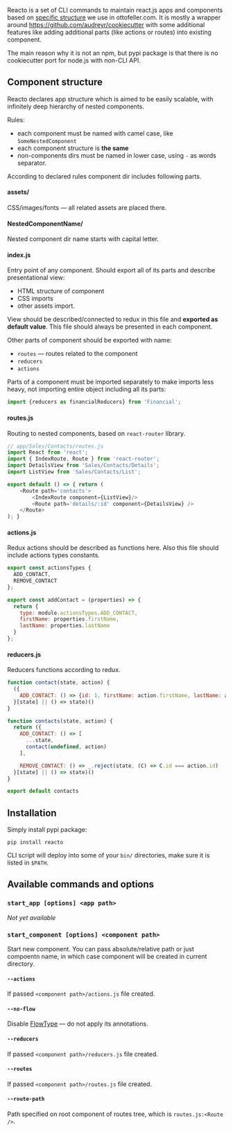Reacto is a set of CLI commands to maintain react.js apps and components based on [specific structure](#component-structure) we use in ottofeller.com. It is mostly a wrapper around https://github.com/audreyr/cookiecutter with some additional features like adding additional parts (like actions or routes) into existing component.

The main reason why it is not an npm, but pypi package is that there is no cookiecutter port for node.js with non-CLI API.

## Component structure
Reacto declares app structure which is aimed to be easily scalable, with infinitely deep hierarchy of nested components.

Rules:
* each component must be named with camel case, like `SomeNestedComponent`
* each component structure is **the same**
* non-components dirs must be named in lower case, using `-` as words separator.

According to declared rules component dir includes following parts.

#### assets/
CSS/images/fonts — all related assets are placed there.

#### NestedComponentName/
Nested component dir name starts with capital letter.

#### index.js
Entry point of any component. Should export all of its parts and describe presentational view:
* HTML structure of component
* CSS imports
* other assets import.

View should be described/connected to redux in this file and **exported as default value**. This file should always be presented in each component.

Other parts of component should be exported with name:
* `routes` — routes related to the component
* `reducers`
* `actions`

Parts of a component must be imported separately to make imports less heavy, not importing entire object including all its parts:

```javascript
import {reducers as financialReducers} from 'Financial';
```

#### routes.js
Routing to nested components, based on `react-router` library.

```javascript
// app/Sales/Contacts/routes.js
import React from 'react';
import { IndexRoute, Route } from 'react-router';
import DetailsView from 'Sales/Contacts/Details';
import ListView from 'Sales/Contacts/List';

export default () => { return (
	<Route path='contacts'>
		<IndexRoute component={ListView}/>
		<Route path='details/:id' component={DetailsView} />
	</Route>
); }

```

#### actions.js
Redux actions should be described as functions here. Also this file should include actions types constants.

```javascript
export const actionsTypes {
  ADD_CONTACT,
  REMOVE_CONTACT
};

export const addContact = (properties) => {
  return {
    type: module.actionsTypes.ADD_CONTACT,
    firstName: properties.firstName,
    lastName: properties.lastName
  }
};
```

#### reducers.js
Reducers functions according to redux.

```javascript
function contact(state, action) {
  ({
    ADD_CONTACT: () => {id: 1, firstName: action.firstName, lastName: action.lastName}
  }[state] || () => state)()
}

function contacts(state, action) {
  return ({
    ADD_CONTACT: () => [
      ...state,
      contact(undefined, action)
    ],

    REMOVE_CONTACT: () => _.reject(state, (C) => C.id === action.id)
  }[state] || () => state)()
}

export default contacts
```

## Installation
Simply install pypi package:
```shell
pip install reacto
```

CLI script will deploy into some of your `bin/` directories, make sure it is listed in `$PATH`.

## Available commands and options

### `start_app [options] <app path>`
*Not yet available*

### `start_component [options] <component path>`
Start new component. You can pass absolute/relative path or just compoentn name, in which case component will be created in current directory.

#### `--actions`
If passed `<component path>/actions.js` file created.

#### `--no-flow`
Disable [FlowType](https://flowtype.org/) — do not apply its annotations.

#### `--reducers`
If passed `<component path>/reducers.js` file created.

#### `--routes`
If passed `<component path>/routes.js` file created.

#### `--route-path`
Path specified on root component of routes tree, which is `routes.js:<Route />`.
